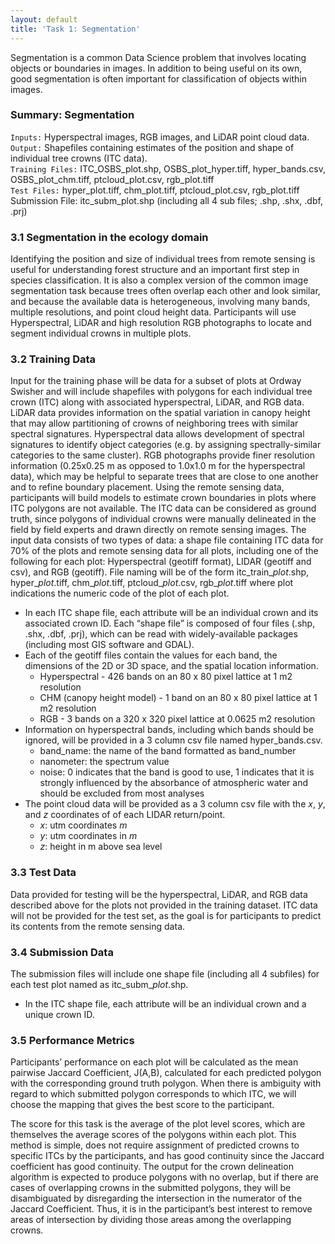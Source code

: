 ```yaml
---
layout: default
title: 'Task 1: Segmentation'
---
```


Segmentation is a common Data Science problem that involves locating objects or
boundaries in images. In addition to being useful on its own, good segmentation
is often important for classification of objects within images.

### Summary: Segmentation  
 
 `Inputs:` Hyperspectral images, RGB images, and LiDAR point cloud data.  
 `Output:` Shapefiles containing estimates of the position and shape of
 individual tree crowns (ITC data).  
 `Training Files:` ITC_OSBS_plot.shp, OSBS_plot_hyper.tiff, hyper_bands.csv,
 OSBS_plot_chm.tiff, ptcloud_plot.csv, rgb_plot.tiff  
 `Test Files:` hyper_plot.tiff, chm_plot.tiff, ptcloud_plot.csv, rgb_plot.tiff  
 Submission File: itc_subm_plot.shp (including all 4 sub files; .shp, .shx, .dbf, .prj)

### 3.1 Segmentation in the ecology domain

Identifying the position and size of individual trees from remote sensing is
useful for understanding forest structure and an important first step in species
classification. It is also a complex version of the common image segmentation
task because trees often overlap each other and look similar, and because the
available data is heterogeneous, involving many bands, multiple resolutions, and
point cloud height data. Participants will use Hyperspectral, LiDAR and high
resolution RGB photographs to locate and segment individual crowns in multiple
plots.

### 3.2 Training Data

Input for the training phase will be data for a subset of plots at Ordway
Swisher and will include shapefiles with polygons for each individual tree crown
(ITC) along with associated hyperspectral, LiDAR, and RGB data. LiDAR data
provides information on the spatial variation in canopy height that may allow
partitioning of crowns of neighboring trees with similar spectral
signatures. Hyperspectral data allows development of spectral signatures to
identify object categories (e.g. by assigning spectrally-similar categories to
the same cluster). RGB photographs provide finer resolution information
(0.25x0.25 m as opposed to 1.0x1.0 m for the hyperspectral data), which may be
helpful to separate trees that are close to one another and to refine boundary
placement. Using the remote sensing data, participants will build models to
estimate crown boundaries in plots where ITC polygons are not available.  The
ITC data can be considered as ground truth, since polygons of individual crowns
were manually delineated in the field by field experts and drawn directly on
remote sensing images.  The input data consists of two types of data: a shape
file containing ITC data for 70% of the plots and remote sensing data for all
plots, including one of the following for each plot: Hyperspectral (geotiff
format), LIDAR (geotiff and csv), and RGB (geotiff). File naming will be of the
form itc_train_*plot*.shp, hyper_*plot*.tiff, chm_*plot*.tiff, ptcloud_*plot*.csv,
rgb_*plot*.tiff where plot indications the numeric code of the plot of each plot.


* In each ITC shape file, each attribute will be an individual crown and its
  associated crown ID. Each “shape file” is composed of four files (.shp, .shx,
  .dbf, .prj), which can be read with widely-available packages (including most
  GIS software and GDAL).
* Each of the geotiff files contain the values for each band, the dimensions of
  the 2D or 3D space, and the spatial location information.
   * Hyperspectral - 426 bands on an 80 x 80 pixel lattice at 1 m2 resolution
   * CHM (canopy height model) - 1 band on an 80 x 80 pixel lattice at 1 m2 resolution
   * RGB - 3 bands on a 320 x 320 pixel lattice at 0.0625 m2 resolution
* Information on hyperspectral bands, including which bands should be ignored,
  will be provided in a 3 column csv file named hyper_bands.csv.
   * band_name: the name of the band formatted as band_number
   * nanometer: the spectrum value
   * noise: 0 indicates that the band is good to use, 1 indicates that it is
     strongly influenced by the absorbance of atmospheric water and should be
     excluded from most analyses
* The point cloud data will be provided as a 3 column csv file with the *x*,
  *y*, and *z* coordinates of of each LIDAR return/point.
   * *x*: utm coordinates *m*
   * *y*: utm coordinates in *m*
   * *z*: height in m above sea level

### 3.3 Test Data

Data provided for testing will be the hyperspectral, LiDAR, and RGB data
described above for the plots not provided in the training dataset. ITC data
will not be provided for the test set, as the goal is for participants to
predict its contents from the remote sensing data.

### 3.4 Submission Data

The submission files will include one shape file (including all 4 subfiles) for
each test plot named as itc_subm_*plot*.shp.

* In the ITC shape file, each attribute will be an individual crown and a unique crown ID.

### 3.5 Performance Metrics

Participants’ performance on each plot will be calculated as the mean pairwise
Jaccard Coefficient, J(A,B), calculated for each predicted polygon with the
corresponding ground truth polygon. When there is ambiguity with regard to which
submitted polygon corresponds to which ITC, we will choose the mapping that
gives the best score to the participant.

The score for this task is the average of the plot level scores, which are
themselves the average scores of the polygons within each plot.  This method is
simple, does not require assignment of predicted crowns to specific ITCs by the
participants, and has good continuity since the Jaccard coefficient has good
continuity.  The output for the crown delineation algorithm is expected to
produce polygons with no overlap, but if there are cases of overlapping crowns
in the submitted polygons, they will be disambiguated by disregarding the
intersection in the numerator of the Jaccard Coefficient. Thus, it is in the
participant’s best interest to remove areas of intersection by dividing those
areas among the overlapping crowns.
